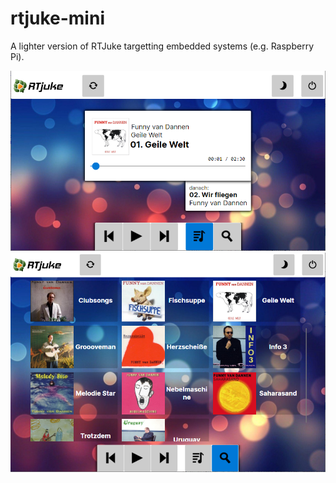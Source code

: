 # rtjuke-mini
A lighter version of RTJuke targetting embedded systems (e.g. Raspberry Pi).

![Main view of RTJuke mini](doc/screenshots/main_view.png)
![Library view of RTJuke mini](doc/screenshots/library_view.png)
